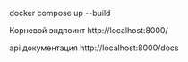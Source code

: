 docker compose up --build

Корневой эндпоинт http://localhost:8000/

api документация http://localhost:8000/docs
